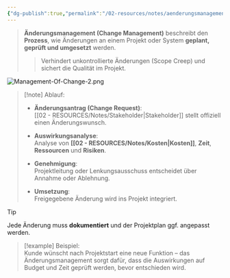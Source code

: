 ```yaml
---
{"dg-publish":true,"permalink":"/02-resources/notes/aenderungsmanagement/","tags":["ausbildung/gfn/ap1/vorbereitung","projektmanagement"],"noteIcon":"","updated":"2025-09-27T01:32:43.986+02:00"}
---
```



>**Änderungsmanagement (Change Management)** beschreibt den **Prozess**, wie Änderungen an einem Projekt oder System **geplant, geprüft und umgesetzt** werden.
> 
>> Verhindert unkontrollierte Änderungen (Scope Creep) und sichert die Qualität im Projekt.

![Management-Of-Change-2.png](/img/user/02%20-%20RESOURCES/Files/Management-Of-Change-2.png)
> [!note] Ablauf:
> 
> - **Änderungsantrag (Change Request)**:  
>     [[02 - RESOURCES/Notes/Stakeholder\|Stakeholder]] stellt offiziell einen Änderungswunsch.
>     
> - **Auswirkungsanalyse**:  
>     Analyse von **[[02 - RESOURCES/Notes/Kosten\|Kosten]]**, **Zeit**, **Ressourcen** und **Risiken**.
>     
> - **Genehmigung**:  
>     Projektleitung oder Lenkungsausschuss entscheidet über Annahme oder Ablehnung.
>     
> - **Umsetzung**:  
>     Freigegebene Änderung wird ins Projekt integriert.
>     

> [!tip]  
> Jede Änderung muss **dokumentiert** und der Projektplan ggf. angepasst werden.

> [!example] Beispiel:  
> Kunde wünscht nach Projektstart eine neue Funktion – das Änderungsmanagement sorgt dafür, dass die Auswirkungen auf Budget und Zeit geprüft werden, bevor entschieden wird.
